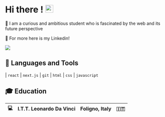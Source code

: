 # Hi there ! <img src="https://media.giphy.com/media/hvRJCLFzcasrR4ia7z/giphy.gif" width="25px">
:rocket: I am a curious and ambitious student who is fascinated by the web and its future perspective

:round_pushpin: For more here is my Linkedin!
<br />

[![](https://img.shields.io/badge/-Linkedin-informational?style=for-the-badge&logo=linkedin&logoColor=white&color=2867B2)](https://www.linkedin.com/in/leonardo-russo-42298a20a/)

## 🧰 Languages and Tools

| `react` | `next.js` | `git` | `html` | `css` | `javascript`


## :mortar_board: Education

:computer: | I.T.T. Leonardo Da Vinci | Foligno, Italy | :it:
--- | --- | --- | --- |

